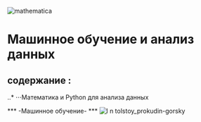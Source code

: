  

 
 ![mathematica](https://cloud.githubusercontent.com/assets/7158671/16206621/e8d3a8e0-3731-11e6-97c5-bcf555322e0f.jpg)
 
 
Машинное обучение и анализ данных
======


содержание :
------
 ..* ⋅⋅⋅Математика и Python для анализа данных
 
***                                                -Машинное обучение-                    ***
![l n tolstoy_prokudin-gorsky](https://cloud.githubusercontent.com/assets/7158671/16206443/2e061192-3731-11e6-9f9b-3ad89c7cf571.jpg)
